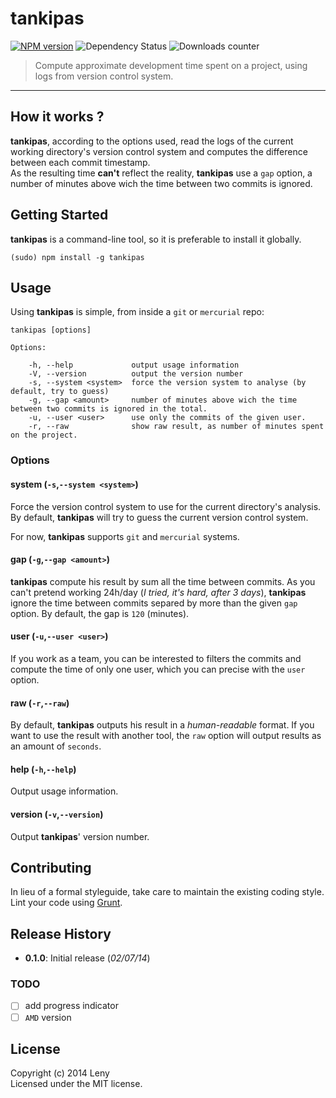 # tankipas

[![NPM version](http://img.shields.io/npm/v/tankipas.svg)](https://www.npmjs.org/package/tankipas) ![Dependency Status](https://david-dm.org/leny/tankipas.svg) ![Downloads counter](http://img.shields.io/npm/dm/tankipas.svg)

> Compute approximate development time spent on a project, using logs from version control system.

* * *

## How it works ?

**tankipas**, according to the options used, read the logs of the current working directory's version control system and computes the difference between each commit timestamp.   
As the resulting time **can't** reflect the reality, **tankipas** use a `gap` option, a number of minutes above wich the time between two commits is ignored.

## Getting Started

**tankipas** is a command-line tool, so it is preferable to install it globally.

    (sudo) npm install -g tankipas

## Usage

Using **tankipas** is simple, from inside a `git` or `mercurial` repo: 

    tankipas [options]
    
    Options:

        -h, --help             output usage information
        -V, --version          output the version number
        -s, --system <system>  force the version system to analyse (by default, try to guess)
        -g, --gap <amount>     number of minutes above wich the time between two commits is ignored in the total.
        -u, --user <user>      use only the commits of the given user.
        -r, --raw              show raw result, as number of minutes spent on the project.
    
### Options

#### system (`-s`,`--system <system>`)

Force the version control system to use for the current directory's analysis.  
By default, **tankipas** will try to guess the current version control system.

For now, **tankipas** supports `git` and `mercurial` systems.

#### gap (`-g`,`--gap <amount>`)

**tankipas** compute his result by sum all the time between commits. As you can't pretend working 24h/day (*I tried, it's hard, after 3 days*), **tankipas** ignore the time between commits separed by more than the given `gap` option. By default, the gap is `120` (minutes).

#### user (`-u`,`--user <user>`)

If you work as a team, you can be interested to filters the commits and compute the time of only one user, which you can precise with the `user` option.

#### raw (`-r`,`--raw`)

By default, **tankipas** outputs his result in a *human-readable* format. If you want to use the result with another tool, the `raw` option will output results as an amount of `seconds`.

#### help (`-h`,`--help`)

Output usage information.

#### version (`-v`,`--version`)

Output **tankipas**' version number.
    
## Contributing

In lieu of a formal styleguide, take care to maintain the existing coding style. Lint your code using [Grunt](http://gruntjs.com/).

## Release History

* **0.1.0**: Initial release (*02/07/14*)

### TODO
    
- [ ] add progress indicator
- [ ] `AMD` version

## License
Copyright (c) 2014 Leny  
Licensed under the MIT license.
